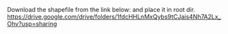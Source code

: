 Download the shapefile from the link below: and place it in root dir.
https://drive.google.com/drive/folders/1fdcHHLnMxQybs9tCJais4Nh7A2Lx_Ohv?usp=sharing
